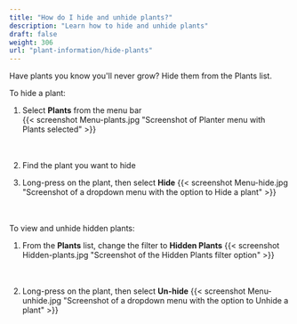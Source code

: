 ```yaml
---
title: "How do I hide and unhide plants?"
description: "Learn how to hide and unhide plants"
draft: false
weight: 306
url: "plant-information/hide-plants"
---
```


Have plants you know you'll never grow?  Hide them from the Plants list.

To hide a plant:
1. Select **Plants** from the menu bar<br />
{{< screenshot Menu-plants.jpg "Screenshot of Planter menu with Plants selected" >}}<br /><br /><br />

2. Find the plant you want to hide

3. Long-press on the plant, then select **Hide**
{{< screenshot Menu-hide.jpg "Screenshot of a dropdown menu with the option to Hide a plant" >}}<br /><br /><br />

To view and unhide hidden plants:
1. From the **Plants** list, change the filter to **Hidden Plants**
{{< screenshot Hidden-plants.jpg "Screenshot of the Hidden Plants filter option" >}}<br /><br /><br />

2. Long-press on the plant, then select **Un-hide**
{{< screenshot Menu-unhide.jpg "Screenshot of a dropdown menu with the option to Unhide a plant" >}}<br /><br /><br />
